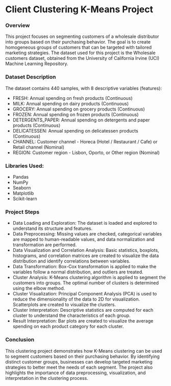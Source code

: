 # Client Clustering K-Means Project

### Overview
This project focuses on segmenting customers of a wholesale distributor into groups based on their purchasing behavior. The goal is to create homogeneous groups of customers that can be targeted with tailored marketing strategies. The dataset used for this project is the Wholesale customers dataset, obtained from the University of California Irvine (UCI) Machine Learning Repository.

### Dataset Description
The dataset contains 440 samples, with 8 descriptive variables (features):

* FRESH: Annual spending on fresh products (Continuous)
* MILK: Annual spending on dairy products (Continuous)
* GROCERY: Annual spending on grocery products (Continuous)
* FROZEN: Annual spending on frozen products (Continuous)
* DETERGENTS_PAPER: Annual spending on detergents and paper products (Continuous)
* DELICATESSEN: Annual spending on delicatessen products (Continuous)
* CHANNEL: Customer channel - Horeca (Hotel / Restaurant / Cafe) or Retail channel (Nominal)
* REGION: Customer region - Lisbon, Oporto, or Other region (Nominal)

### Libraries Used:
* Pandas
* NumPy
* Seaborn
* Matplotlib
* Scikit-learn

### Project Steps
- Data Loading and Exploration: The dataset is loaded and explored to understand its structure and features.
- Data Preprocessing: Missing values are checked, categorical variables are mapped to human-readable values, and data normalization and transformation are performed.
- Data Visualization and Correlation Analysis: Basic statistics, boxplots, histograms, and correlation matrices are created to visualize the data distribution and identify correlations between variables.
- Data Transformation: Box-Cox transformation is applied to make the variables follow a normal distribution, and outliers are treated.
- Cluster Analysis: K-Means clustering algorithm is applied to segment the customers into groups. The optimal number of clusters is determined using the elbow method.
- Cluster Visualization: Principal Component Analysis (PCA) is used to reduce the dimensionality of the data to 2D for visualization. Scatterplots are created to visualize the clusters.
- Cluster Interpretation: Descriptive statistics are computed for each cluster to understand the characteristics of each group.
- Result Interpretation: Bar plots are created to visualize the average spending on each product category for each cluster.
  
### Conclusion
This clustering project demonstrates how K-Means clustering can be used to segment customers based on their purchasing behavior. By identifying distinct customer groups, businesses can develop targeted marketing strategies to better meet the needs of each segment. The project also highlights the importance of data preprocessing, visualization, and interpretation in the clustering process.
